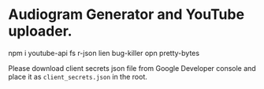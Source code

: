 # Audiogram Generator and YouTube uploader.

npm i youtube-api fs r-json lien bug-killer opn pretty-bytes


Please download client secrets json file from Google Developer console and place it as `client_secrets.json` in the root.

